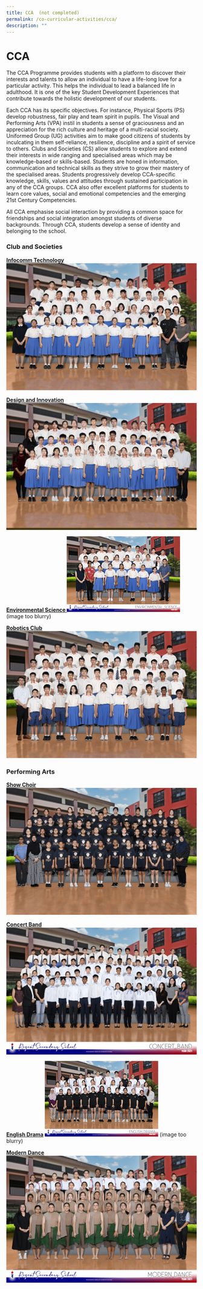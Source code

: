 ```yaml
---
title: CCA  (not completed)
permalink: /co-curricular-activities/cca/
description: ""
---
```

# **CCA**

The CCA Programme provides students with a platform to discover their interests and talents to allow an individual to have a life-long love for a particular activity. This helps the individual to lead a balanced life in adulthood. It is one of the key Student Development Experiences that contribute towards the holistic development of our students. 

Each CCA has its specific objectives. For instance, Physical Sports (PS) develop robustness, fair play and team spirit in pupils. The Visual and Performing Arts (VPA) instil in students a sense of graciousness and an appreciation for the rich culture and heritage of a multi-racial society. Uniformed Group (UG) activities aim to make good citizens of students by inculcating in them self-reliance, resilience, discipline and a spirit of service to others. Clubs and Societies (CS) allow students to explore and extend their interests in wide ranging and specialised areas which may be knowledge-based or skills-based. Students are honed in information, communication and technical skills as they strive to grow their mastery of the specialised areas. Students progressively develop CCA-specific knowledge, skills, values and attitudes through sustained participation in any of the CCA groups. CCA also offer excellent platforms for students to learn core values, social and emotional competencies and the emerging 21st Century Competencies. 

All CCA emphasise social interaction by providing a common space for friendships and social integration amongst students of diverse backgrounds. Through CCA, students develop a sense of identity and belonging to the school.

### Club and Societies

**[Infocomm Technology](/co-curricular-activities/Clubs-and-Societies/infocomm-technology/)**
![](/images/Infocomm-Formal-1024x683.png)

**[Design and Innovation](/co-curricular-activities/Clubs-and-Societies/design-and-innovation/)**
![](/images/Design-n-Innovation-Formal-1024x683.jpg)

**[Environmental Science ](/co-curricular-activities/Clubs-and-Societies/environmental-science/)**
![](/images/Environmental-Science-Formal-300px.png) (image too blurry)

**[Robotics Club](/co-curricular-activities/Clubs-and-Societies/robotics-club/)**
![](/images/Robotics-Formal.jpg)


### Performing Arts

**[Show Choir](/co-curricular-activities/Performing-Arts/choir/)**
![](/images/Show-Choir-Formal.jpg)

**[Concert Band](/co-curricular-activities/Performing-Arts/concert-band/)**
![](/images/Concert-Band-Formal-1024x683.jpg)

**[English Drama](/co-curricular-activities/Performing-Arts/english-drama/)**
![](/images/English-Drama-Formal-300px%20(1).png) (image too blurry)

**[Modern Dance](/co-curricular-activities/Performing-Arts/modern-dance/)**
![](/images/Modern-Dance-Formal-1024x683.jpg)